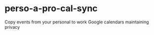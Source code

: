 # perso-a-pro-cal-sync

Copy events from your personal to work Google calendars maintaining privacy
